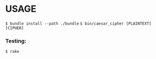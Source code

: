 # USAGE

`$ bundle install --path ./bundle`
`$ bin/caesar_cipher [PLAINTEXT] [CIPHER]`

### Testing:
`$ rake`
